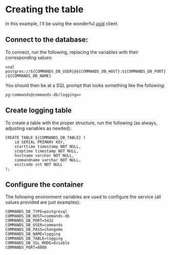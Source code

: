 # Creating the table
In this example, I'll be using the wonderful [usql](https://github.com/xubingnan123/usql) client.

## Connect to the database:
To connect, run the following, replacing the variables with their corresponding values:

`usql postgres://${COMMANDS_DB_USER}@${COMMANDS_DB_HOST}:${COMMANDS_DB_PORT}/${COMMANDS_DB_NAME}`

You should then be at a SQL prompt that looks something like the following:

`pg:commands@commands-db/logging=>`

## Create logging table
To create a table with the proper structure, run the following (as always, adjusting variables as needed):
```
CREATE TABLE ${COMMANDS_DB_TABLE} (
	id SERIAL PRIMARY KEY,
	starttime timestamp NOT NULL,
	stoptime timestamp NOT NULL,
	hostname varchar NOT NULL,
	commandname varchar NOT NULL,
	exitcode int NOT NULL
);
```

## Configure the container
The following environment variables are used to configure the service (all values provided are just examples):
```
COMMANDS_DB_TYPE=postgresql
COMMANDS_DB_HOST=commands-db
COMMANDS_DB_PORT=5432
COMMANDS_DB_USER=commands
COMMANDS_DB_PASS=changeme
COMMANDS_DB_NAME=logging
COMMANDS_DB_TABLE=logging
COMMANDS_DB_SSL_MODE=disable
COMMANDS_PORT=8080
```
